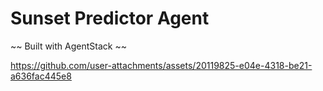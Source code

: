 # Sunset Predictor Agent

~~ Built with AgentStack ~~


https://github.com/user-attachments/assets/20119825-e04e-4318-be21-a636fac445e8


